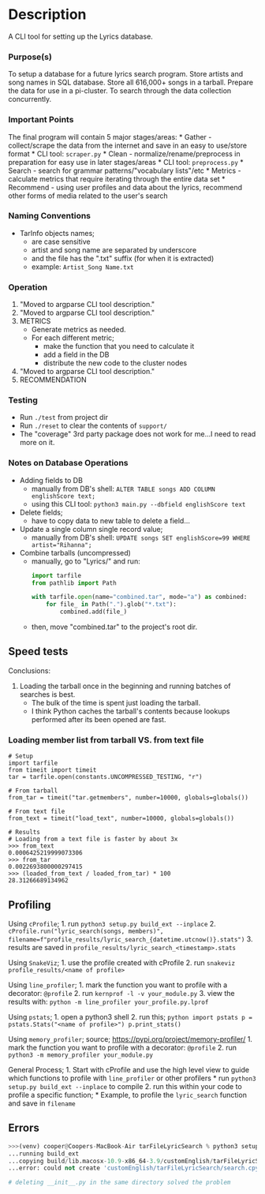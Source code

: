 # Description
A CLI tool for setting up the Lyrics database.

### Purpose(s)
To setup a database for a future lyrics search program.
Store artists and song names in SQL database.
Store all 616,000+ songs in a tarball.
Prepare the data for use in a pi-cluster.
To search through the data collection concurrently.

### Important Points
The final program will contain 5 major stages/areas:
    * Gather    - collect/scrape the data from the internet and save in an easy to use/store format
        * CLI tool: `scraper.py`
    * Clean     - normalize/rename/preprocess in preparation for easy use in later stages/areas
        * CLI tool: `preprocess.py`
    * Search    - search for grammar patterns/"vocabulary lists"/etc 
    * Metrics   - calculate metrics that require iterating through the entire data set
    * Recommend - using user profiles and data about the lyrics, recommend other forms of media related to the user's search

### Naming Conventions
* TarInfo objects names;
    * are case sensitive
    * artist and song name are separated by underscore
    * and the file has the ".txt" suffix (for when it is extracted)
    * example: `Artist_Song Name.txt`

### Operation
1. "Moved to argparse CLI tool description."
2. "Moved to argparse CLI tool description."
3. METRICS
    * Generate metrics as needed.
    * For each different metric;
        * make the function that you need to calculate it
        * add a field in the DB
        * distribute the new code to the cluster nodes
4. "Moved to argparse CLI tool description."
5. RECOMMENDATION

### Testing
* Run `./test` from project dir
* Run `./reset` to clear the contents of `support/` 
* The "coverage" 3rd party package does not work for me...I need to read more on it.

### Notes on Database Operations
* Adding fields to DB
    * manually from DB's shell: `ALTER TABLE songs ADD COLUMN englishScore text;`
    * using this CLI tool: `python3 main.py --dbfield englishScore text`
* Delete fields;
    * have to copy data to new table to delete a field...
* Update a single column single record value;
    * manually from DB's shell: `UPDATE songs SET englishScore=99 WHERE artist="Rihanna";`
* Combine tarballs (uncompressed)
    * manually, go to "Lyrics/" and run:
        ```python
        import tarfile
        from pathlib import Path

        with tarfile.open(name="combined.tar", mode="a") as combined:
            for file_ in Path(".").glob("*.txt"):
                combined.add(file_)
        ```
    * then, move "combined.tar" to the project's root dir.

## Speed tests
Conclusions:
1. Loading the tarball once in the beginning and running batches of searches is best.
    * The bulk of the time is spent just loading the tarball.
    * I think Python caches the tarball's contents because lookups performed after its been opened are fast.

### Loading member list from tarball VS. from text file
```python3
# Setup
import tarfile
from timeit import timeit
tar = tarfile.open(constants.UNCOMPRESSED_TESTING, "r") 

# From tarball
from_tar = timeit("tar.getmembers", number=10000, globals=globals())

# From text file
from_text = timeit("load_text", number=10000, globals=globals())

# Results
# Loading from a text file is faster by about 3x
>>> from_text
0.0006425219999073306
>>> from_tar
0.0022693800000297415
>>> (loaded_from_text / loaded_from_tar) * 100
28.31266689134962
```

## Profiling
Using `cProfile`;
    1. run `python3 setup.py build_ext --inplace`
    2. `cProfile.run("lyric_search(songs, members)", filename=f"profile_results/lyric_search_{datetime.utcnow()}.stats")`
    3. results are saved in `profile_results/lyric_search_<timestamp>.stats`

Using `SnakeViz`;
    1. use the profile created with cProfile
    2. run `snakeviz profile_results/<name of profile>`

Using `line_profiler`;
    1. mark the function you want to profile with a decorator: `@profile`
    2. run `kernprof -l -v your_module.py`
    3. view the results with: `python -m line_profiler your_profile.py.lprof`
    
Using `pstats`;
    1. open a python3 shell
    2. run this;
        ```python
            import pstats
            p = pstats.Stats("<name of profile>")
            p.print_stats()
        ```

Using `memory_profiler`;
    source; https://pypi.org/project/memory-profiler/
    1. mark the function you want to profile with a decorator: `@profile`
    2. run `python3 -m memory_profiler your_module.py`


General Process;
    1. Start with cProfile and use the high level view to guide which functions to profile with `line_profiler` or other profilers
        * run `python3 setup.py build_ext --inplace` to compile
    2. run this within your code to profile a specific function;
        * Example, to profile the `lyric_search` function and save in `filename`

## Errors
```python
>>>(venv) cooper@Coopers-MacBook-Air tarFileLyricSearch % python3 setup.py build_ext --inplace
...running build_ext
...copying build/lib.macosx-10.9-x86_64-3.9/customEnglish/tarFileLyricSearch/search.cpython-39-darwin.so -> customEnglish/tarFileLyricSearch
...error: could not create 'customEnglish/tarFileLyricSearch/search.cpython-39-darwin.so': No such file or directory

# deleting __init__.py in the same directory solved the problem
```
